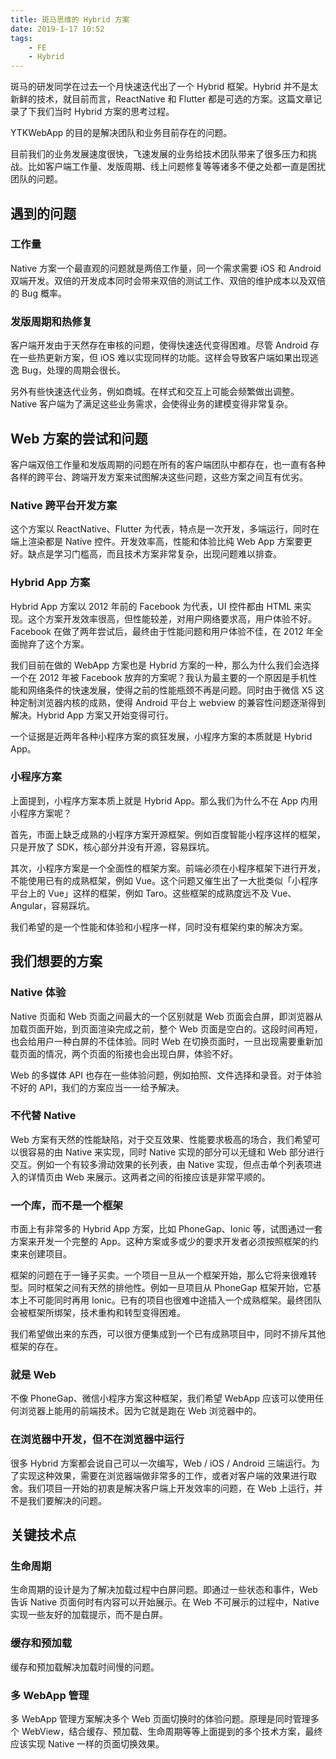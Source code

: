 ```yaml
---
title: 斑马思维的 Hybrid 方案
date: 2019-1-17 10:52
tags:
    - FE
    - Hybrid
---
```


斑马的研发同学在过去一个月快速迭代出了一个 Hybrid 框架。Hybrid 并不是太新鲜的技术，就目前而言，ReactNative 和 Flutter 都是可选的方案。这篇文章记录了下我们当时 Hybrid 方案的思考过程。

<!-- more -->

YTKWebApp 的目的是解决团队和业务目前存在的问题。

目前我们的业务发展速度很快，飞速发展的业务给技术团队带来了很多压力和挑战。比如客户端工作量、发版周期、线上问题修复等等诸多不便之处都一直是困扰团队的问题。

## 遇到的问题

### 工作量

Native 方案一个最直观的问题就是两倍工作量，同一个需求需要 iOS 和 Android 双端开发。双倍的开发成本同时会带来双倍的测试工作、双倍的维护成本以及双倍的 Bug 概率。

### 发版周期和热修复

客户端开发由于天然存在审核的问题，使得快速迭代变得困难。尽管 Android 存在一些热更新方案，但 iOS 难以实现同样的功能。这样会导致客户端如果出现逃逸 Bug，处理的周期会很长。

另外有些快速迭代业务，例如商城。在样式和交互上可能会频繁做出调整。Native 客户端为了满足这些业务需求，会使得业务的建模变得非常复杂。

## Web 方案的尝试和问题

客户端双倍工作量和发版周期的问题在所有的客户端团队中都存在，也一直有各种各样的跨平台、跨端开发方案来试图解决这些问题，这些方案之间互有优劣。

### Native 跨平台开发方案

这个方案以 ReactNative、Flutter 为代表，特点是一次开发，多端运行，同时在端上渲染都是 Native 控件。开发效率高，性能和体验比纯 Web App 方案要更好。缺点是学习门槛高，而且技术方案非常复杂，出现问题难以排查。

### Hybrid App 方案

Hybrid App 方案以 2012 年前的 Facebook 为代表，UI 控件都由 HTML 来实现。这个方案开发效率很高，但性能较差，对用户网络要求高，用户体验不好。Facebook 在做了两年尝试后，最终由于性能问题和用户体验不佳，在 2012 年全面抛弃了这个方案。

我们目前在做的 WebApp 方案也是 Hybrid 方案的一种，那么为什么我们会选择一个在 2012 年被 Facebook 放弃的方案呢？我认为最主要的一个原因是手机性能和网络条件的快速发展，使得之前的性能瓶颈不再是问题。同时由于微信 X5 这种定制浏览器内核的成熟，使得 Android 平台上 webview 的兼容性问题逐渐得到解决。Hybrid App 方案又开始变得可行。

一个证据是近两年各种小程序方案的疯狂发展，小程序方案的本质就是 Hybrid App。

### 小程序方案

上面提到，小程序方案本质上就是 Hybrid App。那么我们为什么不在 App 内用小程序方案呢？

首先，市面上缺乏成熟的小程序方案开源框架。例如百度智能小程序这样的框架，只是开放了 SDK，核心部分并没有开源，容易踩坑。

其次，小程序方案是一个全面性的框架方案。前端必须在小程序框架下进行开发，不能使用已有的成熟框架，例如 Vue。这个问题又催生出了一大批类似「小程序平台上的 Vue」这样的框架，例如 Taro。这些框架的成熟度远不及 Vue、Angular，容易踩坑。

我们希望的是一个性能和体验和小程序一样，同时没有框架约束的解决方案。

## 我们想要的方案

### Native 体验

Native 页面和 Web 页面之间最大的一个区别就是 Web 页面会白屏，即浏览器从加载页面开始，到页面渲染完成之前，整个 Web 页面是空白的。这段时间再短，也会给用户一种白屏的不佳体验。同时 Web 在切换页面时，一旦出现需要重新加载页面的情况，两个页面的衔接也会出现白屏，体验不好。

Web 的多媒体 API 也存在一些体验问题，例如拍照、文件选择和录音。对于体验不好的 API，我们的方案应当一一给予解决。

### 不代替 Native

Web 方案有天然的性能缺陷，对于交互效果、性能要求极高的场合，我们希望可以很容易的由 Native 来实现，同时 Native 实现的部分可以无缝和 Web 部分进行交互。例如一个有较多滑动效果的长列表，由 Native 实现，但点击单个列表项进入的详情页由 Web 来展示。这两者之间的衔接应该是非常平顺的。

### 一个库，而不是一个框架

市面上有非常多的 Hybrid App 方案，比如 PhoneGap、Ionic 等，试图通过一套方案来开发一个完整的 App。这种方案或多或少的要求开发者必须按照框架的约束来创建项目。

框架的问题在于一锤子买卖。一个项目一旦从一个框架开始，那么它将来很难转型。同时框架之间有天然的排他性。例如一旦项目从 PhoneGap 框架开始，它基本上不可能同时再用 Ionic。已有的项目也很难中途插入一个成熟框架。最终团队会被框架所绑架，技术重构和转型变得困难。

我们希望做出来的东西，可以很方便集成到一个已有成熟项目中，同时不排斥其他框架的存在。

### 就是 Web

不像 PhoneGap、微信小程序方案这种框架，我们希望 WebApp 应该可以使用任何浏览器上能用的前端技术。因为它就是跑在 Web 浏览器中的。

### 在浏览器中开发，但不在浏览器中运行

很多 Hybrid 方案都会说自己可以一次编写，Web / iOS / Android 三端运行。为了实现这种效果，需要在浏览器端做非常多的工作，或者对客户端的效果进行取舍。我们项目一开始的初衷是解决客户端上开发效率的问题，在 Web 上运行，并不是我们要解决的问题。

## 关键技术点

### 生命周期

生命周期的设计是为了解决加载过程中白屏问题。即通过一些状态和事件，Web 告诉 Native 页面何时有内容可以开始展示。在 Web 不可展示的过程中，Native 实现一些友好的加载提示，而不是白屏。

### 缓存和预加载

缓存和预加载解决加载时间慢的问题。

### 多 WebApp 管理

多 WebApp 管理方案解决多个 Web 页面切换时的体验问题。原理是同时管理多个 WebView，结合缓存、预加载、生命周期等等上面提到的多个技术方案，最终应该实现 Native 一样的页面切换效果。
